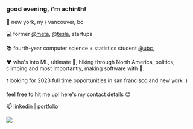 ### good evening, i'm achinth! 
📍 new york, ny / vancouver, bc

💻 former [@meta](https://about.facebook.com/meta), [@tesla](https://tesla.com), startups
 
📚 fourth-year computer science + statistics student [@ubc](https://cs.ubc.ca), 

❤️ who's into ML, ultimate 🥏, hiking through North America, politics, climbing and most importantly, making software with 💖.
 
 ❗ looking for 2023 full time opportunities in san francisco and new york :)
 
feel free to hit me up! here's my contact details 😊

📫 [linkedin](https://linkedin.com/in/achinthb) | [portfolio](https://achinth.ca)


<a href="https://github.com/anuraghazra/convoychat">
  <img align="center" src="https://github-readme-stats.vercel.app/api/top-langs/?username=achinth-b&layout=compact&show_icons=true&theme=nightowl" />
</a>
